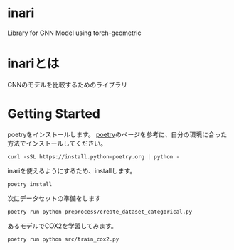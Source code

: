 inari
======
Library for GNN Model using torch-geometric

inariとは
==========

GNNのモデルを比較するためのライブラリ

Getting Started
===============

poetryをインストールします。
[poetry](https://python-poetry.org/docs/)のページを参考に、自分の環境に合った方法でインストールしてください。

```
curl -sSL https://install.python-poetry.org | python -
```

inariを使えるようにするため、installします。

```
poetry install
```

次にデータセットの準備をします

```
poetry run python preprocess/create_dataset_categorical.py
```

あるモデルでCOX2を学習してみます。

```
poetry run python src/train_cox2.py
```
